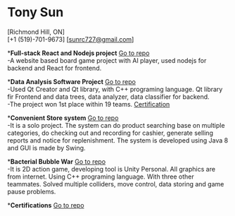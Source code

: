 # Tony Sun
[Richmond Hill, ON]  
[+1 (519)-701-9673] [sunrc727@gmail.com]  

***Full-stack React and Nodejs project** [Go to repo](https://github.com/rsun45/About_Me/tree/main/Full-stack%20React%20and%20Nodejs%20project%20)  
    -A website based board game project with AI player, used nodejs for backend and React for frontend.  
  
***Data Analysis Software Project** [Go to repo](https://github.com/rsun45/About_Me/tree/main/CS3307)  
    -Used Qt Creator and Qt library, with C++ programing language. Qt library fir Frontend and data trees, data analyzer, data classifier for backend.  
    -The project won 1st place within 19 teams. [Certification](https://github.com/rsun45/About_Me/blob/main/Certifications/1st%20place%20certification.png)  
  
***Convenient Store system** [Go to repo](https://github.com/rsun45/About_Me/tree/main/Convenient%20Store%20system)  
    -It is a solo project. The system can do product searching base on multiple categories, do checking out and recording for cashier, generate selling reports and notice for replenishment. The system is developed using Java 8 and GUI is made by Swing.  
  
***Bacterial Bubble War** [Go to repo](https://github.com/rsun45/About_Me/tree/main/Bacterial%20Bubble%20War)  
    -It is 2D action game, developing tool is Unity Personal. All graphics are from internet. Using C++ programing language. With three other teammates. Solved multiple colliders, move control, data storing and game pause problems.  
  
***Certifications** [Go to repo](https://github.com/rsun45/About_Me/tree/main/Certifications)  
  


